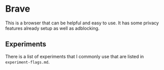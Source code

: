 # Brave

This is a browser that can be helpful and easy to use. It has some privacy features already setup as well as adblocking.

## Experiments

There is a list of experiments that I commonly use that are listed in `experiment-flags.md`.
